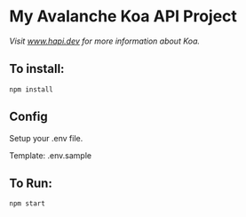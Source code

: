 # My Avalanche Koa API Project

_Visit www.hapi.dev for more information about Koa._

## To install:

`npm install`

## Config

Setup your .env file.

Template: .env.sample

## To Run:

`npm start`

